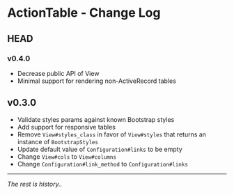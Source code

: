 # ActionTable - Change Log

## HEAD

### v0.4.0

- Decrease public API of View
- Minimal support for rendering non-ActiveRecord tables

## v0.3.0

- Validate styles params against known Bootstrap styles
- Add support for responsive tables
- Remove `View#styles_class` in favor of `View#styles` that returns an instance of `BootstrapStyles`
- Update default value of `Configuration#links` to be empty
- Change `View#cols` to `View#columns`
- Change `Configuration#link_method` to `Configuration#links`

---

_The rest is history.._
